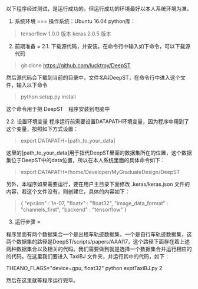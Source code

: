 以下程序经过测试，是运行成功的。但运行成功的环境最好以本人系统环境为准。

1. 系统环境
===
操作系统：Ubuntu 16.04
python库：

>tensorflow 1.0.0 版本
>keras 2.0.5 版本

2. 前期准备
=
2.1. 下载源代码，并安装。在命令行中输入如下命令，可以下载源代码

> git clone https://github.com/lucktroy/DeepST

然后源代码会下载到当前的目录中，文件名叫DeepST，在命令行中进入这个文件，输入以下命令

>python setup.py install

这个命令用于把 DeepST　程序安装到电脑中

2.2. 设置环境变量
程序运行前需要设置DATAPATH环境变量，因为程序中用到了这个变量，按照如下方式设置：

>export DATAPATH=[path_to_your_data]

这里的[path_to_your_data]用于指代DeepST里面的数据集所在的位置，这个数据集位于DeepST中的data位置，所以在本人系统里面的具体命令如下：

> export DATAPATH=/home/Developer/MyGraduateDesign/DeepST

另外，本程序如果需要运行，要在用户主目录下面修改 .keras/keras.json 文件的内容，若这个文件没有，则创建它，具体的内容如下：

>{
>	"epsilon" : 1e-07,
>       "floatx" : "float32",
>       "image_data_format" : "channels_first",
>       "backend" : "tensorflow"
>}

3. 运行步骤
=

程序里面有两个数据集合一个是出租车轨迹数据集，一个是自行车轨迹数据集，这两个数据集的路径是DeepST/scripts/papers/AAAI17，这个路径下面存在着上述两种数据集合以及相关的代码。我们需要做到就是选择一个数据集合并运行相应的的代码。在这里我们要进入 TaxiBJ 文件夹，并运行其中的代码，如下：

THEANO_FLAGS="device=gpu, float32" python exptTaxiBJ.py 2

然后在这里就等程序运行完毕。



